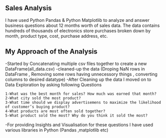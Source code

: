 ## Sales Analysis
 
 I have used Python Pandas & Python Matplotlib to analyze and answer business questions about 12 months worth of sales data.
 The data contains hundreds of thousands of electronics store purchases broken down by month, product type, cost, purchase address, etc.

## My Approach of the Analysis
 -Started by Concatenating multiple csv files together to create a new DataFrame(all_data.csv)
 -cleaned-up the data (Droping NaN rows in DataFrame , Removing some rows having unnecessory things , converting columns to desired datatype)
 -After Cleaning up the data I moved on to Data Exploration by asking following  Questions
 
    1-What was the best month for sales? How much was earned that month?
    2-What city sold the most product?
    3-What time should we display advertisemens to maximize the likelihood of customer’s buying product?
    4-What products are most often sold together?
    5-What product sold the most? Why do you think it sold the most?
    
 -For providing Insights and Visualisation  for these questions I have used various libraries in Python (Pandas ,matplotlib etc)
